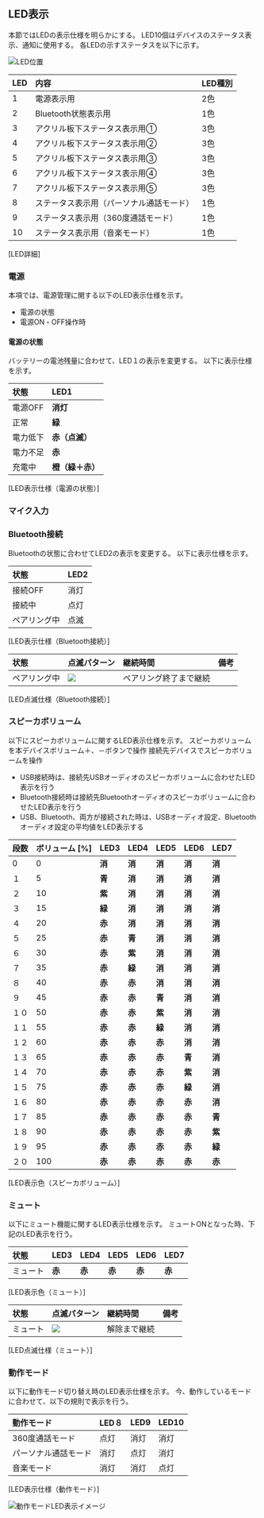 ## LED表示

本節ではLEDの表示仕様を明らかにする。
LED10個はデバイスのステータス表示、通知に使用する。
各LEDの示すステータスを以下に示す。

![LED位置](img/led_position.png)

|LED|内容|LED種別|
|:--|:--|:--|
|1|電源表示用|2色|
|2|Bluetooth状態表示用|1色|
|3|アクリル板下ステータス表示用①|3色|
|4|アクリル板下ステータス表示用②|3色|
|5|アクリル板下ステータス表示用③|3色|
|6|アクリル板下ステータス表示用④|3色|
|7|アクリル板下ステータス表示用⑤|3色|
|8|ステータス表示用（パーソナル通話モード）|1色|
|9|ステータス表示用（360度通話モード）|1色|
|10|ステータス表示用（音楽モード）|1色|
[LED詳細]

### 電源
本項では、電源管理に関する以下のLED表示仕様を示す。

- 電源の状態
- 電源ON・OFF操作時

#### 電源の状態
バッテリーの電池残量に合わせて、LED１の表示を変更する。
以下に表示仕様を示す。


|状態    |LED1            |
|:--|:--|
|電源OFF |**消灯**        |
|正常    |**緑**          |
|電力低下|**赤（点滅）**  |
|電力不足|**赤**          |
|充電中  |**橙（緑＋赤）**|
[LED表示仕様（電源の状態）]

### マイク入力

### Bluetooth接続
Bluetoothの状態に合わせてLED2の表示を変更する。
以下に表示仕様を示す。


|状態        |LED2|
|:--|:--|
|接続OFF     |消灯|
|接続中      |点灯|
|ペアリング中|点滅|
[LED表示仕様（Bluetooth接続）]


|状態        |点滅パターン              |継続時間              |備考|
|:--|:--|:--|:--|
|ペアリング中|**![](img/led_cycle_bt.png)**|ペアリング終了まで継続|    |
[LED点滅仕様（Bluetooth接続）]


### スピーカボリューム

以下にスピーカボリュームに関するLED表示仕様を示す。
スピーカボリュームを本デバイスボリューム＋、－ボタンで操作
接続先デバイスでスピーカボリュームを操作

- USB接続時は、接続先USBオーディオのスピーカボリュームに合わせたLED表示を行う
- Bluetooth接続時は接続先Bluetoothオーディオのスピーカボリュームに合わせたLED表示を行う
- USB、Bluetooth、両方が接続された時は、USBオーディオ設定、Bluetoothオーディオ設定の平均値をLED表示する


|段数|ボリューム [%]|LED3  |LED4  |LED5  |LED6  |LED7  |
|:--|:--|:--|:--|:--|:--|:--|
|0   |0             |**消**|**消**|**消**|**消**|**消**|
|１  |5             |**青**|**消**|**消**|**消**|**消**|
|２  |10            |**紫**|**消**|**消**|**消**|**消**|
|３  |15            |**緑**|**消**|**消**|**消**|**消**|
|４  |20            |**赤**|**消**|**消**|**消**|**消**|
|５  |25            |**赤**|**青**|**消**|**消**|**消**|
|６  |30            |**赤**|**紫**|**消**|**消**|**消**|
|７  |35            |**赤**|**緑**|**消**|**消**|**消**|
|８  |40            |**赤**|**赤**|**消**|**消**|**消**|
|９  |45            |**赤**|**赤**|**青**|**消**|**消**|
|１０|50            |**赤**|**赤**|**紫**|**消**|**消**|
|１１|55            |**赤**|**赤**|**緑**|**消**|**消**|
|１２|60            |**赤**|**赤**|**赤**|**消**|**消**|
|１３|65            |**赤**|**赤**|**赤**|**青**|**消**|
|１４|70            |**赤**|**赤**|**赤**|**紫**|**消**|
|１５|75            |**赤**|**赤**|**赤**|**緑**|**消**|
|１６|80            |**赤**|**赤**|**赤**|**赤**|**消**|
|１７|85            |**赤**|**赤**|**赤**|**赤**|**青**|
|１８|90            |**赤**|**赤**|**赤**|**赤**|**紫**|
|１９|95            |**赤**|**赤**|**赤**|**赤**|**緑**|
|２０|100           |**赤**|**赤**|**赤**|**赤**|**赤**|
[LED表示色（スピーカボリューム）]


### ミュート
以下にミュート機能に関するLED表示仕様を示す。
ミュートONとなった時、下記のLED表示を行う。

|状態    |LED3  |LED4  |LED5  |LED6  |LED7  |
|:--|:--|:--|:--|:--|:--|
|ミュート|**赤**|**赤**|**赤**|**赤**|**赤**|
[LED表示色（ミュート）]

|状態    |点滅パターン              |継続時間    |備考|
|:--|:--|:--|:--|
|ミュート|**![](img/led_cycle_mic_mute.png)**|解除まで継続|    |
[LED点滅仕様（ミュート）]


### 動作モード
以下に動作モード切り替え時のLED表示仕様を示す。
今、動作しているモードに合わせて、以下の規則で表示を行う。

|動作モード          |LED８|LED9|LED10|
|:--|:--|:--|:--|
|360度通話モード     |点灯 |消灯|消灯 |
|パーソナル通話モード|消灯 |点灯|消灯 |
|音楽モード          |消灯 |消灯|点灯 |
[LED表示仕様（動作モード）]

![動作モードLED表示イメージ](img/led_image_play_mode.png)

